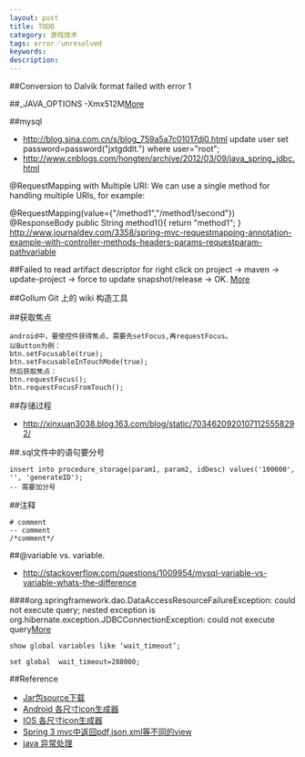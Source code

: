 ```yaml
---
layout: post
title: TODO
category: 游戏技术
tags: error／unresolved
keywords: 
description: 
---
```


##Conversion to Dalvik format failed with error 1

##_JAVA_OPTIONS -Xmx512M[More](http://www.cnblogs.com/mingforyou/archive/2012/03/03/2378143.html)

##mysql
* <http://blog.sina.com.cn/s/blog_759a5a7c01017dj0.html>
update user set password=password("jxtgddlt.") where user="root";
* <http://www.cnblogs.com/hongten/archive/2012/03/09/java_spring_jdbc.html>


@RequestMapping with Multiple URI: We can use a single method for handling multiple URIs, for example:

@RequestMapping(value={"/method1","/method1/second"})
@ResponseBody
public String method1(){
    return "method1";
}
<http://www.journaldev.com/3358/spring-mvc-requestmapping-annotation-example-with-controller-methods-headers-params-requestparam-pathvariable>

##Failed to read artifact descriptor for
right click on project -> maven -> update-project -> force to update snapshot/release -> OK. [More](http://stackoverflow.com/questions/10729394/artifactdescriptorexception-failed-to-read-artifact-descriptor-maven-error?rq=1)

##Gollum Git 上的 wiki 构造工具

##获取焦点

```
android中，要使控件获得焦点，需要先setFocus,再requestFocus。
以Button为例：
btn.setFocusable(true);
btn.setFocusableInTouchMode(true);
然后获取焦点：
btn.requestFocus();
btn.requestFocusFromTouch();
```

##存储过程



* <http://xinxuan3038.blog.163.com/blog/static/70346209201071125558292/>

##.sql文件中的语句要分号

```
insert into procedure_storage(param1, param2, idDesc) values('100000', '', 'generateID');
-- 需要加分号
```

##注释

```
# comment
-- comment
/*comment*/
```

##@variable vs. variable.


* <http://stackoverflow.com/questions/1009954/mysql-variable-vs-variable-whats-the-difference>


####org.springframework.dao.DataAccessResourceFailureException: could not execute query; nested exception is org.hibernate.exception.JDBCConnectionException: could not execute query[More](http://blog.csdn.net/xingyunpi/article/details/7216016)

```
show global variables like ‘wait_timeout’;

set global  wait_timeout=288000;
```

##Reference

* [Jar包source下载](http://www.java2s.com/)
* [Android 各尺寸icon生成器](http://romannurik.github.io/AndroidAssetStudio/)
* [IOS 各尺寸icon生成器](http://www.atool.org/ios_logo.php)
* [Spring 3 mvc中返回pdf,json,xml等不同的view](http://blog.csdn.net/z69183787/article/details/41657071)
* [java 异常处理](http://www.ibm.com/developerworks/cn/java/j-lo-exception-misdirection/)